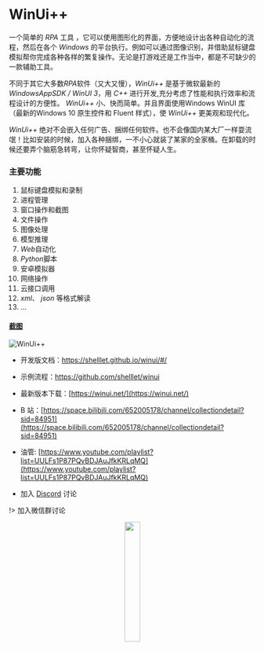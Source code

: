 # WinUi++

一个简单的 *RPA* 工具 ，它可以使用图形化的界面，方便地设计出各种自动化的流程，然后在各个 *Windows* 的平台执行。例如可以通过图像识别，并借助鼠标键盘模拟帮你完成各种各样的繁复操作。无论是打游戏还是工作当中，都是不可缺少的一款辅助工具。

不同于其它大多数*RPA*软件（又大又慢），*WinUi++* 是基于微软最新的 *WindowsAppSDK / WinUI 3*，用 *C++* 进行开发,充分考虑了性能和执行效率和流程设计的方便性。 *WinUi++* 小、快而简单。并且界面使用Windows WinUI 库（最新的Windows 10 原生控件和 Fluent 样式），使 *WinUi++* 更美观和现代化。

*WinUi++* 绝对不会嵌入任何广告、捆绑任何软件。也不会像国内某大厂一样耍流氓！比如安装的时候，加入各种捆绑，一不小心就装了某家的全家桶。在卸载的时候还要弄个脑筋急转弯，让你怀疑智商，甚至怀疑人生。

### 主要功能

1. 鼠标键盘模拟和录制
2. 进程管理
3. 窗口操作和截图
4. 文件操作
5. 图像处理
6. 模型推理
7. *Web*自动化
8. *Python*脚本
9. 安卓模拟器
10. 网络操作
11. 云接口调用
12. *xml*、 *json* 等格式解读
13. ...


#### [截图](https://winui.net/)
![WinUi++](https://winui.net/intro/images/01.png)

* 开发版文档：https://shelllet.github.io/winui/#/
  
* 示例流程：https://github.com/shelllet/winui

* 最新版本下载：[https://winui.net/](https://winui.net/)

* B 站：[https://space.bilibili.com/652005178/channel/collectiondetail?sid=84951](https://space.bilibili.com/652005178/channel/collectiondetail?sid=84951)

* 油管: [https://www.youtube.com/playlist?list=UULFs1P87PQvBDJAuJfkKRLqMQ](https://www.youtube.com/playlist?list=UULFs1P87PQvBDJAuJfkKRLqMQ)

* 加入 [Discord](https://discord.gg/b4MeYbJrfk) 讨论

!> 加入微信群讨论

<div style="text-align:center">
    <img width="25%" src="https://gitlab.com/junwu/winui/-/raw/main/mm.png">
</div>

<script>
    Docsify.dom.documentReady(function(){
        var dev = Docsify.dom.find('#dev');
        var rel = Docsify.dom.find('#rel');

        if(document.location.hostname === 'shelllet.github.io')
        {
            dev.parentElement.style.display = 'none'; 
        }
        else
        {
            rel.parentElement.style.display = 'none'; 
        }

    }); 
</script>